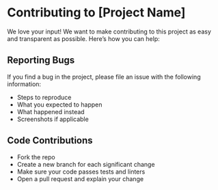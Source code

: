 # Contributing to [Project Name]

We love your input! We want to make contributing to this project as easy and transparent as possible. Here’s how you can help:

## Reporting Bugs

If you find a bug in the project, please file an issue with the following information:
- Steps to reproduce
- What you expected to happen
- What happened instead
- Screenshots if applicable

## Code Contributions

- Fork the repo
- Create a new branch for each significant change
- Make sure your code passes tests and linters
- Open a pull request and explain your change
